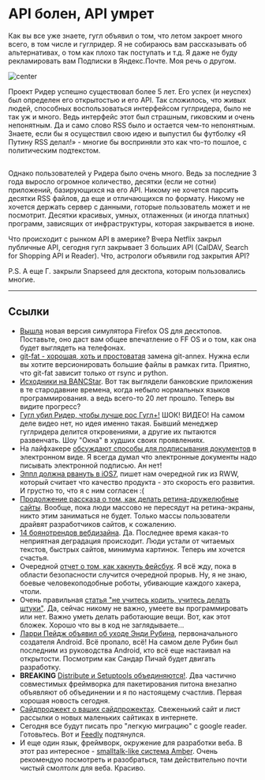 # API болен, API умрет

Как вы все уже знаете, гугл объявил о том, что летом закроет много всего, в том числе и гуглридер. Я не собираюсь вам рассказывать об альтернативах, о том как плохо так поступать и т.д. Я даже не буду рекламировать вам Подписки в Яндекс.Почте. Моя речь о другом.

![center](http://2.bp.blogspot.com/-Q1RrkwT7FQg/UG7b219OG-I/AAAAAAAABY0/o0hkAxtkpno/s1600/default-ogb.png)

Проект Ридер успешно существовал более 5 лет. Его успех (и неуспех) был определен его открытостью и его API. Так сложилось, что живых людей, способных воспользоваться интерфейсом гуглридера, было не так уж и много. Ведь интерфейс этот был страшным, гиковским и очень непонятным. Да и само слово RSS было и остается чем-то непонятным. Знаете, если бы я осуществил свою идею и выпустил бы футболку «Я Путину RSS делал!» - многие бы восприняли это как что-то пошлое, с политическим подтекстом.

<img src="http://cho.justos.org:9119/counter.gif" height=1 width=1/>

Однако пользователей у Ридера было очень много. Ведь за последние 3 года выросло огромное количество, десятки (если не сотни) приложений, базирующихся на его API. Никому не хочется парсить десятки RSS файлов, да еще и отличающихся по формату. Никому не хочется держать сервер с данными, готорые пользователь может и не посмотрит. Десятки красивых, умных, отлаженных (и иногда платных) программ, зависящих от инфраструктуры, которая закрывается в июне.

Что происходит с рынком API в америке? Вчера Netflix закрыл публичные API, сегодня гугл закрывает 3 больших API (CalDAV, Search for Shopping API и Reader). Что, астрологи объявили год закрытия API?

P.S. А еще Г. закрыли Snapseed для десктопа, которым пользовались многие.

-----

## Ссылки

* [Вышла](https://hacks.mozilla.org/2013/03/firefox-os-simulator-previewing-version-3-0/) новая версия симулятора Firefox OS для десктопов. Поставьте, оно даст вам общее впечатление о FF OS и о том, как она будет выглядеть на телефонах.
* [git-fat - хорошая, хоть и простоватая](https://github.com/jedbrown/git-fat) замена git-annex. Нужна если вы хотите версионировать большие файлы в рамках гита. Приятно, что git-fat зависит только от rsync и python.
* [Исходники на BANCStar](https://github.com/jloughry/BANCStar). Вот так выглядели банковские приложения в те стародавние времена, когда небыло нормальных языков программирования. а ведь всего-то 20 лет прошло. Теперь вы видите прогресс?
* [Гугл убил Ридер, чтобы лучше рос Гугл+!](http://thenextweb.com/google/2013/03/14/former-google-reader-product-manager-confirms-our-suspicions-its-demise-is-all-about-google/) ШОК! ВИДЕО! На самом деле видео нет, но идея именно такая. Бывший менеджер гуглридера делится откровениями, а другие их пытаются развенчать. Шоу "Окна" в худших своих проявлениях.
* На лайфхакере [обсуждают способы для подписывания документов](http://lifehacker.com/5990172/whats-the-best-way-to-to-sign-documents-electronically-without-scanning-them) в электронном виде. Я всегда думал что электронные документы надо писывать электронной подписью. Ан нет!
* [Эппл должна рвануть в iOS7](http://readwrite.com/2013/03/12/why-apple-ios-7-needs-to-kill-it), пишет нам очередной гик из RWW, который считает что качество продукта - это скорость его развития. И грустно то, что я с ним согласен :(
* [Продолжение рассказа о том, как делать ретина-дружелюбные сайты](http://paulstamatiou.com/responsive-retina-blog-development-part-2). Вообще, пока люди массово не пересядут на ретина-экраны, никто этим заниматься не будет. Только массы пользователи драйвят разработчиков сайтов, к сожалению.
* [14 боянотрендов вебдизайна](http://econsultancy.com/uk/blog/62335-14-lousy-web-design-trends-that-are-making-a-comeback). Да. Последнее время какая-то неприятная деградация происходит. Люди устали от читаемых текстов, быстрых сайтов, минимума картинок. Теперь им хочется счастья.
* Очередной [отчет о том, как хакнуть фейсбук](http://www.nirgoldshlager.com/2013/03/how-i-hacked-any-facebook-accountagain.html). Я всё жду, пока в области безопасности случится очередной прорыв. Ну, я не знаю, боевые человекоподобные роботы, убивающие каждого хакера, чтоли.
* Очень правильная [статья "не учитесь кодить, учитесь делать штуки"](http://www.jakelevine.me/blog/2013/03/dont-learn-how-to-code-learn-how-to-make-things/). Да, сейчас никому не важно, умеете вы программировать или нет. Важно уметь делать работающие вещи. Вот, как этот бложек. Хорошо что вы в код не заглядываете...
* [Ларри Пейдж объявил об уходе Энди Рубина](http://googleblog.blogspot.ru/2013/03/update-from-ceo.html), первоначального создателя Android. Всё пропало, всё! На самом деле Рубин был последним из руководства Android, кто всё еще настаивал на открытости. Посмотрим как Сандар Пичай будет двигать разработку.
* **BREAKING** [Distribute и Setuptools объединяются!](http://mail.python.org/pipermail/distutils-sig/2013-March/020126.html). Два частично совместимых фреймворка для пакетирования питона внезапно объявляют об объединении и я по настоящему счастлив. Первая хорошая новость сегодня.
* [Сайдпроджект о ваших сайдпрожектах](http://sideshowhq.com/). Свеженький сайт  и лист рассылки о новых маленьких сайтиках в интернете.
* Сегодня все будут писать про "легкую миграцию" с google reader. Готовьтесь. Вот и [Feedly](http://blog.feedly.com/2013/03/14/google-reader/) подтянулся.
* И еще один язык, фреймворк, окружение для разработки веба. В этот раз интересное - [smalltalk-like система Amber](http://amber-lang.net/). Очень рекомендую посмотреть и разобраться, там действительно почти чистый смолтолк для веба. Красиво.
